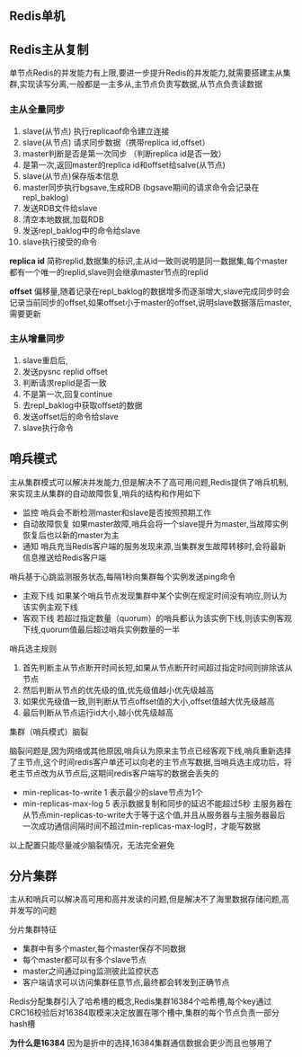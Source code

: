 ## Redis单机

## Redis主从复制
单节点Redis的并发能力有上限,要进一步提升Redis的并发能力,就需要搭建主从集群,实现读写分离,一般都是一主多从,主节点负责写数据,从节点负责读数据

### 主从全量同步
1. slave(从节点) 执行replicaof命令建立连接
2. slave(从节点) 请求同步数据（携带replica id,offset）
3. master判断是否是第一次同步 （判断replica id是否一致）
4. 是第一次,返回master的replica id和offset给salve(从节点)
5. slave(从节点)保存版本信息
6. master同步执行bgsave,生成RDB (bgsave期间的请求命令会记录在repl_baklog)
7. 发送RDB文件给slave
8. 清空本地数据,加载RDB
9. 发送repl_baklog中的命令给slave
10. slave执行接受的命令

**replica id**
简称replid,数据集的标识,主从id一致则说明是同一数据集,每个master都有一个唯一的replid,slave则会继承master节点的replid

**offset**
偏移量,随着记录在repl_baklog的数据增多而逐渐增大,slave完成同步时会记录当前同步的offset,如果offset小于master的offset,说明slave数据落后master,需要更新
### 主从增量同步
1. slave重启后,
2. 发送pysnc replid offset
3. 判断请求replid是否一致
4. 不是第一次,回复continue
5. 去repl_baklog中获取offset的数据
6. 发送offset后的命令给slave
7. slave执行命令

## 哨兵模式
主从集群模式可以解决并发能力,但是解决不了高可用问题,Redis提供了哨兵机制,来实现主从集群的自动故障恢复,哨兵的结构和作用如下
- 监控 哨兵会不断检测master和slave是否按照预期工作
- 自动故障恢复 如果master故障,哨兵会将一个slave提升为master,当故障实例恢复后也以新的master为主
- 通知 哨兵充当Redis客户端的服务发现来源,当集群发生故障转移时,会将最新信息推送给Redis客户端

哨兵基于心跳监测服务状态,每隔1秒向集群每个实例发送ping命令
- 主观下线 如果某个哨兵节点发现集群中某个实例在规定时间没有响应,则认为该实例主观下线
- 客观下线 若超过指定数量（quorum）的哨兵都认为该实例下线,则该实例客观下线,quorum值最后超过哨兵实例数量的一半

哨兵选主规则
1. 首先判断主从节点断开时间长短,如果从节点断开时间超过指定时间则排除该从节点
2. 然后判断从节点的优先级的值,优先级值越小优先级越高
3. 如果优先级值一致,则判断从节点offset值的大小,offset值越大优先级越高
4. 最后判断从节点运行id大小,越小优先级越高

集群（哨兵模式）脑裂

脑裂问题是,因为网络或其他原因,哨兵认为原来主节点已经客观下线,哨兵重新选择了主节点,这个时间redis客户单还可以向老的主节点写数据,当哨兵选主成功后，将老主节点改为从节点后,这期间redis客户端写的数据会丢失的
- min-replicas-to-write 1 表示最少的slave节点为1个
- min-replicas-max-log 5 表示数据复制和同步的延迟不能超过5秒
主服务器在从节点min-replicas-to-write大于等于这个值,并且从服务器与主服务器最后一次成功通信间隔时间不超过min-replicas-max-log时，才能写数据

以上配置只能尽量减少脑裂情况，无法完全避免

## 分片集群
主从和哨兵可以解决高可用和高并发读的问题,但是解决不了海里数据存储问题,高并发写的问题

分片集群特征
- 集群中有多个master,每个master保存不同数据
- 每个master都可以有多个slave节点
- master之间通过ping监测彼此监控状态
- 客户端请求可以访问集群任意节点,最终都会转发到正确节点

Redis分配集群引入了哈希槽的概念,Redis集群16384个哈希槽,每个key通过CRC16校验后对16384取模来决定放置在哪个槽中,集群的每个节点负责一部分hash槽

**为什么是16384**
因为是折中的选择,16384集群通信数据会更少而且也够用了
